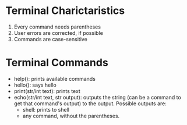 # Terminal Charictaristics
1. Every command needs parentheses
2. User errors are corrected, if possible
3. Commands are case-sensitive
# Terminal Commands
* help(): prints available commands
* hello(): says hello
* print(str/int text): prints text
* echo(str/int text, str output): outputs the string (can be a command to get that command's output) to the output. Possible outputs are:
    * shell: prints to shell
    * any command, without the parentheses.